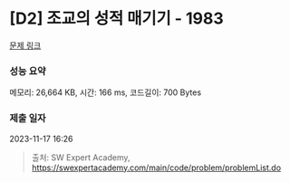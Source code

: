 # [D2] 조교의 성적 매기기 - 1983 

[문제 링크](https://swexpertacademy.com/main/code/problem/problemDetail.do?contestProbId=AV5PwGK6AcIDFAUq) 

### 성능 요약

메모리: 26,664 KB, 시간: 166 ms, 코드길이: 700 Bytes

### 제출 일자

2023-11-17 16:26



> 출처: SW Expert Academy, https://swexpertacademy.com/main/code/problem/problemList.do